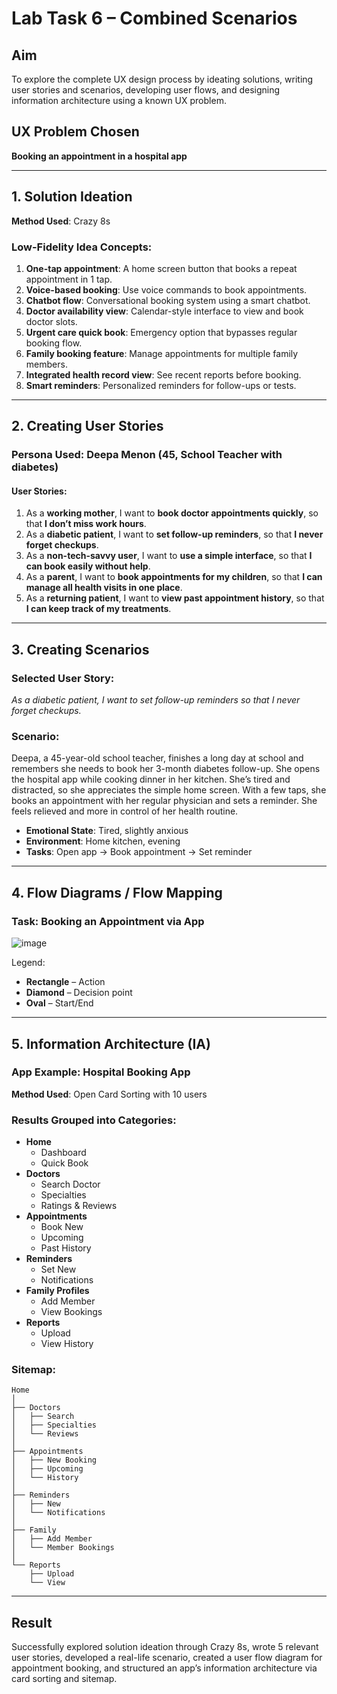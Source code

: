 
# Lab Task 6 – Combined Scenarios

## Aim
To explore the complete UX design process by ideating solutions, writing user stories and scenarios, developing user flows, and designing information architecture using a known UX problem.

## UX Problem Chosen
**Booking an appointment in a hospital app**

---

## 1. Solution Ideation

**Method Used**: Crazy 8s

### Low-Fidelity Idea Concepts:
1. **One-tap appointment**: A home screen button that books a repeat appointment in 1 tap.
2. **Voice-based booking**: Use voice commands to book appointments.
3. **Chatbot flow**: Conversational booking system using a smart chatbot.
4. **Doctor availability view**: Calendar-style interface to view and book doctor slots.
5. **Urgent care quick book**: Emergency option that bypasses regular booking flow.
6. **Family booking feature**: Manage appointments for multiple family members.
7. **Integrated health record view**: See recent reports before booking.
8. **Smart reminders**: Personalized reminders for follow-ups or tests.

---

## 2. Creating User Stories

### Persona Used: **Deepa Menon (45, School Teacher with diabetes)**

#### User Stories:
1. As a **working mother**, I want to **book doctor appointments quickly**, so that **I don’t miss work hours**.
2. As a **diabetic patient**, I want to **set follow-up reminders**, so that **I never forget checkups**.
3. As a **non-tech-savvy user**, I want to **use a simple interface**, so that **I can book easily without help**.
4. As a **parent**, I want to **book appointments for my children**, so that **I can manage all health visits in one place**.
5. As a **returning patient**, I want to **view past appointment history**, so that **I can keep track of my treatments**.

---

## 3. Creating Scenarios

### Selected User Story:
*As a diabetic patient, I want to set follow-up reminders so that I never forget checkups.*

### Scenario:
Deepa, a 45-year-old school teacher, finishes a long day at school and remembers she needs to book her 3-month diabetes follow-up. She opens the hospital app while cooking dinner in her kitchen. She’s tired and distracted, so she appreciates the simple home screen. With a few taps, she books an appointment with her regular physician and sets a reminder. She feels relieved and more in control of her health routine.

- **Emotional State**: Tired, slightly anxious
- **Environment**: Home kitchen, evening
- **Tasks**: Open app → Book appointment → Set reminder

---

## 4. Flow Diagrams / Flow Mapping

### Task: Booking an Appointment via App

![image](https://github.com/user-attachments/assets/67c20d04-2814-4fc0-859e-d7ed6cb5d234)


Legend:
- **Rectangle** – Action
- **Diamond** – Decision point
- **Oval** – Start/End

---

## 5. Information Architecture (IA)

### App Example: Hospital Booking App

**Method Used**: Open Card Sorting with 10 users

### Results Grouped into Categories:
- **Home**
  - Dashboard
  - Quick Book
- **Doctors**
  - Search Doctor
  - Specialties
  - Ratings & Reviews
- **Appointments**
  - Book New
  - Upcoming
  - Past History
- **Reminders**
  - Set New
  - Notifications
- **Family Profiles**
  - Add Member
  - View Bookings
- **Reports**
  - Upload
  - View History

### Sitemap:

```
Home
│
├── Doctors
│   ├── Search
│   ├── Specialties
│   └── Reviews
│
├── Appointments
│   ├── New Booking
│   ├── Upcoming
│   └── History
│
├── Reminders
│   ├── New
│   └── Notifications
│
├── Family
│   ├── Add Member
│   └── Member Bookings
│
└── Reports
    ├── Upload
    └── View
```

---

## Result
Successfully explored solution ideation through Crazy 8s, wrote 5 relevant user stories, developed a real-life scenario, created a user flow diagram for appointment booking, and structured an app’s information architecture via card sorting and sitemap.
